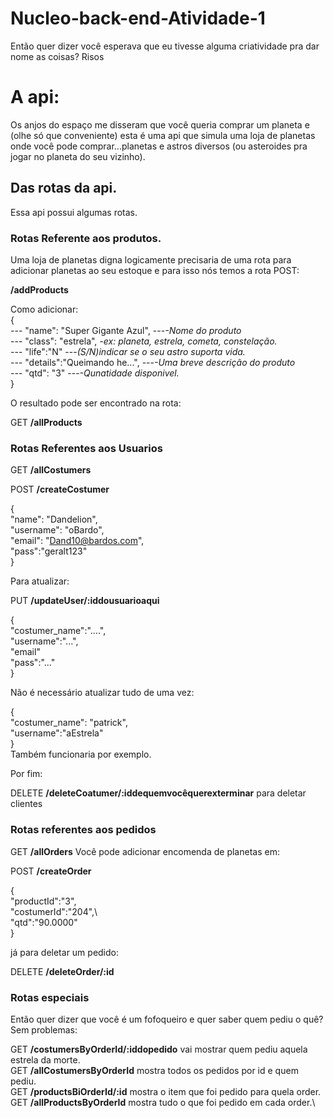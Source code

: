 # Nucleo-back-end-Atividade-1

Então  quer dizer você esperava que eu tivesse alguma criatividade pra dar nome as coisas? Risos  


# A api:

Os anjos do espaço me disseram que você queria comprar um planeta e (olhe só que conveniente) esta é uma api que simula uma loja de planetas onde você pode comprar...planetas e astros diversos (ou asteroides pra jogar no planeta do seu vizinho).

## Das rotas da api.

Essa api possui algumas rotas.

### Rotas Referente aos produtos.

Uma loja de planetas digna logicamente precisaria de uma rota para adicionar planetas ao seu estoque e para isso nós temos a rota POST:

**/addProducts**

Como adicionar:  
{\
---    "name": "Super Gigante Azul",  ---*-Nome do produto*\
---    "class": "estrela",            *-ex: planeta, estrela, cometa, constelação.*\
---    "life":"N"                     ---*(S/N)indicar se o seu astro suporta vida.*\
---    "details":"Queimando he...",   ---*-Uma breve descrição do produto*\
---    "qtd": "3"                     ---*-Qunatidade disponivel.*\
}

O resultado pode ser encontrado na rota:

GET **/allProducts**

### Rotas Referentes aos Usuarios

GET **/allCostumers**

POST **/createCostumer**

{\
    "name": "Dandelion",\
    "username": "oBardo",\
    "email": "Dand10@bardos.com",\
    "pass":"geralt123"\
}

Para atualizar:

PUT **/updateUser/:iddousuarioaqui**

{\
    "costumer_name":"....",\
    "username":"...",\
    "email"\
    "pass":"..."\
}

Não é necessário atualizar tudo de uma vez:

{\
    "costumer_name": "patrick",\
    "username":"aEstrela"\
}  
Também funcionaria por exemplo.

Por fim:

DELETE **/deleteCoatumer/:iddequemvocêquerexterminar** para deletar clientes

### Rotas referentes aos pedidos

GET **/allOrders**
Você pode adicionar encomenda de planetas em:

POST **/createOrder**
 
{\
    "productId":"3",\
    "costumerId":"204",\  
    "qtd":"90.0000"\
}

já para deletar um pedido:

DELETE **/deleteOrder/:id**

### Rotas especiais

Então quer dizer que você é um fofoqueiro e quer saber quem pediu o quê? Sem problemas:

GET **/costumersByOrderId/:iddopedido** vai mostrar quem pediu aquela estrela da morte.\
GET **/allCostumersByOrderId** mostra todos os pedidos por id e quem pediu.\
GET **/productsBiOrderId/:id** mostra o item que foi pedido para quela order.\
GET **/allProductsByOrderId** mostra tudo o que foi pedido em cada order.\
